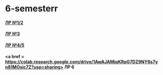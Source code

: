 # 6-semesterr
#### <a href = https://replit.com/@Vermillionsl/LR-12#main.py> ЛР №1/2</a>

#### <a href = https://colab.research.google.com/drive/1XnqodptxitmRVxt1dYqoP-vuTU_lYVK7#scrollTo> ЛР №3</a>

#### <a href = https://colab.research.google.com/drive/1h2J7sDus_A4Uo6gAqeDXRp9Z5fua5JbG#scrollTo> ЛР №4/5</a>

#### <a href = https://colab.research.google.com/drive/1AwAJAMjqKRpG7DZ9NY6s7yn81MOsic7Z?usp=sharing> ЛР 6</a>
